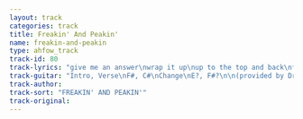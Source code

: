 ```yaml
---
layout: track
categories: track
title: Freakin' And Peakin'
name: freakin-and-peakin
type: ahfow_track
track-id: 80
track-lyrics: "give me an answer\nwrap it up\nup to the top and back\nfreakin' and peakin'\nloosin' touch\ncan't tell the wrong from wright\n\nout on the streets\nsugar in the streets\nthinkin' we'd talk without speakin'\nshe was pointing at me\nbut i was pointing at you\ncan't tell the wrong from wright\n\ngotta keep movin'\nmovin' on\nbefore it gets too much\nshe was pointing at me\nbut i was pointing at you\ncan't tell the wrong from wright"
track-guitar: "Intro, Verse\nF#, C#\nChange\nE?, F#?\n\n(provided by Drew)"
track-author: 
track-sort: "FREAKIN' AND PEAKIN'"
track-original: 
---
```

